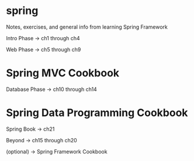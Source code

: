 # spring
Notes, exercises, and general info from learning Spring Framework

Intro Phase -> ch1 through ch4

Web Phase -> ch5 through ch9
  # Spring MVC Cookbook

Database Phase -> ch10 through ch14
  # Spring Data Programming Cookbook

Spring Book -> ch21

Beyond -> ch15 through ch20

(optional) -> Spring Framework Cookbook
